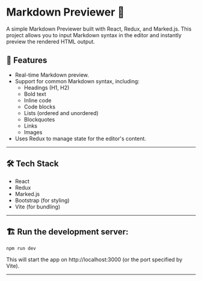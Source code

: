 # Markdown Previewer 📝

A simple Markdown Previewer built with React, Redux, and Marked.js. This project allows you to input Markdown syntax in the editor and instantly preview the rendered HTML output.

## 🚀 Features
- Real-time Markdown preview.
- Support for common Markdown syntax, including:
  - Headings (H1, H2)
  - Bold text
  - Inline code
  - Code blocks
  - Lists (ordered and unordered)
  - Blockquotes
  - Links
  - Images
- Uses Redux to manage state for the editor's content.

---

## 🛠️ Tech Stack

- React
- Redux
- Marked.js
- Bootstrap (for styling)
- Vite (for bundling)

---

## 🏗️  Run the development server:
```
npm run dev
```
This will start the app on http://localhost:3000 (or the port specified by Vite).

---
